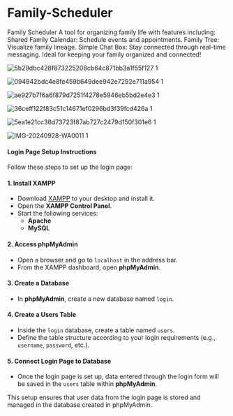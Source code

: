 # Family-Scheduler
Family Scheduler   A tool for organizing family life with features including:  Shared Family Calendar: Schedule events and appointments. Family Tree: Visualize family lineage.  Simple Chat Box: Stay connected through real-time messaging.  Ideal for keeping your family organized and connected!

![5b29dbc428f873225208cb64c871bb3a1f55f127 1](https://github.com/user-attachments/assets/6f2eeb63-336d-450f-96aa-4ff4c03b3c39)

![094942bdc4e8fe459b649dee942e7292e711a954 1](https://github.com/user-attachments/assets/42fe0aad-b045-48ce-b73c-db321a7cba5f)

![ae927b7f6a6f879d7251f4278e5946eb5bd2e4e3 1](https://github.com/user-attachments/assets/a82e9a42-3610-4b95-a8ce-f939584658bf)

![36ceff122f83c51c14671ef0296bd3f39fcd426a 1](https://github.com/user-attachments/assets/4369c6dd-1615-420f-a46a-a0ae4a256327)

![5ea1e21cc36d73723f87ab727c2479d150f301e6 1](https://github.com/user-attachments/assets/3ed5b5d6-a191-4dc8-a818-b067efd82aff)

![IMG-20240928-WA0011 1](https://github.com/user-attachments/assets/23194a10-9fbf-4f05-bb5d-f590ef6a9e80)




#### Login Page Setup Instructions

Follow these steps to set up the login page:

#### 1. Install XAMPP
- Download [XAMPP](https://www.apachefriends.org/index.html) to your desktop and install it.
- Open the **XAMPP Control Panel**.
- Start the following services:
  - **Apache**
  - **MySQL**

#### 2. Access phpMyAdmin
- Open a browser and go to `localhost` in the address bar.
- From the XAMPP dashboard, open **phpMyAdmin**.

#### 3. Create a Database
- In **phpMyAdmin**, create a new database named `login`.

#### 4. Create a Users Table
- Inside the `login` database, create a table named `users`.
- Define the table structure according to your login requirements (e.g., `username`, `password`, etc.).

#### 5. Connect Login Page to Database
- Once the login page is set up, data entered through the login form will be saved in the `users` table within **phpMyAdmin**.

This setup ensures that user data from the login page is stored and managed in the database created in phpMyAdmin.
